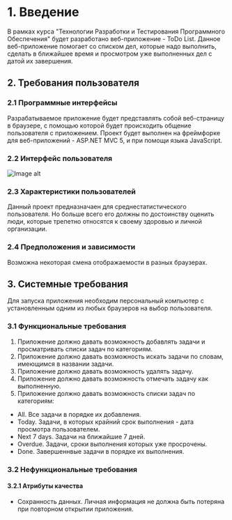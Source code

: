 # 1. Введение 
В рамках курса "Технологии Разработки и Тестирования Программного Обеспечения" будет разработано веб-приложение - ToDo List. Данное веб-приложение помогает со списком дел, которые надо выполнить, сделать в ближайшее время и просмотром уже выполненных дел с датой их завершения.
## 2. Требования пользователя
### 2.1 Программные интерфейсы
Разрабатываемое приложение будет представлять собой веб-страницу в браузере, с помощью которой будет происходить общение пользователя с приложением. Проект будет выполнен на фреймфорке для веб-приложений - ASP.NET MVC 5, и при помощи языка JavaScript.
### 2.2 Интерфейс пользователя 
![Image alt](https://github.com/NikitaKozelko/ToDo-List/blob/master/Mockups/MainViewMockup.png)
### 2.3 Характеристики пользователей 
Данный проект предназначаен для среднестатистического пользователя. Но больше всего его должны по достоинству оценить люди, которые трепетно относятся к своему здоровью и личной организации. 
### 2.4 Предположения и зависимости
Возможна некоторая смена отображаемости в разных браузерах.
## 3. Системные требования
Для запуска приложения необходим персональный компьютер с установленным одним из любых браузеров на выбор пользователя.
### 3.1 Функциональные требования 
1. Приложение должно давать возможность добавлять задачи и просматривать списки задач по категориям. 
2. Приложение должно давать возможность искать задачи по словам, имеющимся в названии задачи. 
3. Приложение должно давать возможность удалять задачу. 
4. Приложение должно давать возможность отмечать задачу как выполненную. 
5. Приложение должно давать возможность списки задач по категориям: 
  - All. Все задачи в порядке их добавления. 
  - Today. Задачи, в которых крайний срок выполнения - дата просмотра пользователем. 
  - Next 7 days. Задачи на ближайшие 7 дней.
  - Overdue. Задачи, сроки выполнения которых уже просрочены.
  - Done. Завершеннвые задачи в порядке их выполнения. 
### 3.2 Нефункциональные требования 
#### 3.2.1 Атрибуты качества 
- Сохранность данных. Личная информация не должна быть потеряна при повторном открытии приложения. 